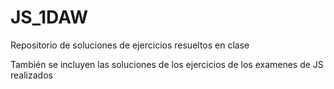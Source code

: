 # JS_1DAW

Repositorio de soluciones de ejercicios resueltos en clase

También se incluyen las soluciones de los ejercicios de los examenes de JS realizados
